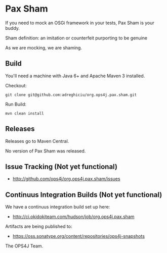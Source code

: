 Pax Sham
================================

If you need to mock an OSGi framework in your tests, Pax Sham is your buddy.

Sham definition: an imitation or counterfeit purporting to be genuine

As we are mocking, we are shaming.

## Build

You'll need a machine with Java 6+ and Apache Maven 3 installed.

Checkout:

    git clone git@github.com:adreghiciu/org.ops4j.pax.sham.git

Run Build:

    mvn clean install


## Releases

Releases go to Maven Central.

No version of Pax Sham was released.

## Issue Tracking (Not yet functional)

* <http://github.com/ops4j/org.ops4j.pax.sham/issues>

## Continuus Integration Builds (Not yet functional)

We have a continuus integration build set up here:

* <http://ci.okidokiteam.com/hudson/job/org.ops4j.pax.sham>

Artifacts are being published to:

* <https://oss.sonatype.org/content/repositories/ops4j-snapshots>

The OPS4J Team.
